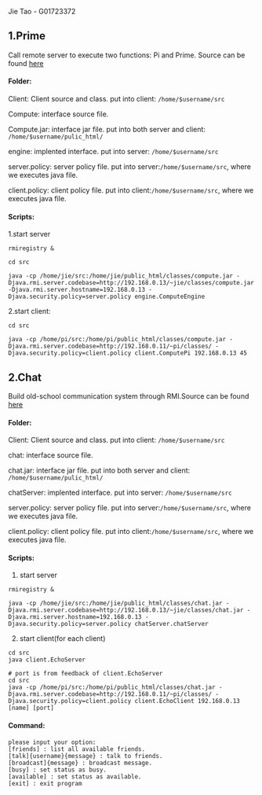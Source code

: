 Jie Tao - G01723372

## 1.Prime

Call remote server to execute two functions: Pi and Prime. Source can be found [here](https://github.com/neoaksa/DBS/tree/master/2.%20RMI/2.1%20Prime/src)

#### Folder:

Client: Client source and class. put into client: `/home/$username/src`

Compute: interface source file.

Compute.jar: interface jar file. put into both server and client: `/home/$username/pulic_html/`

engine: implented interface. put into server: `/home/$username/src`

server.policy: server policy file. put into server:`/home/$username/src`, where we executes java file.

client.policy: client policy file. put into client:`/home/$username/src`, where we executes java file.

#### Scripts:

1.start server

```batch
rmiregistry &

cd src

java -cp /home/jie/src:/home/jie/public_html/classes/compute.jar -Djava.rmi.server.codebase=http://192.168.0.13/~jie/classes/compute.jar -Djava.rmi.server.hostname=192.168.0.13 -Djava.security.policy=server.policy engine.ComputeEngine
```

2.start client:

```batch
cd src

java -cp /home/pi/src:/home/pi/public_html/classes/compute.jar -Djava.rmi.server.codebase=http://192.168.0.11/~pi/classes/ -Djava.security.policy=client.policy client.ComputePi 192.168.0.13 45
```

## 2.Chat

Build old-school communication system through RMI.Source can be found [here](https://github.com/neoaksa/DBS/tree/master/2.%20RMI/2.2%20Chat/src)

#### Folder:

Client: Client source and class. put into client: `/home/$username/src`

chat: interface source file.

chat.jar: interface jar file. put into both server and client: `/home/$username/pulic_html/`

chatServer: implented interface. put into server: `/home/$username/src`

server.policy: server policy file. put into server:`/home/$username/src`, where we executes java file.

client.policy: client policy file. put into client:`/home/$username/src`, where we executes java file.

#### Scripts:

1. start server

```batch
rmiregistry &

java -cp /home/jie/src:/home/jie/public_html/classes/chat.jar -Djava.rmi.server.codebase=http://192.168.0.13/~jie/classes/chat.jar -Djava.rmi.server.hostname=192.168.0.13 -Djava.security.policy=server.policy chatServer.chatServer
```

2. start client(for each client)

```batch
cd src
java client.EchoServer

# port is from feedback of client.EchoServer
cd src
java -cp /home/pi/src:/home/pi/public_html/classes/chat.jar -Djava.rmi.server.codebase=http://192.168.0.11/~pi/classes/ -Djava.security.policy=client.policy client.EchoClient 192.168.0.13 [name] [port]
```

#### Command:

```batch
please input your option:
[friends] : list all available friends.
[talk]{username}{message} : talk to friends.
[broadcast]{message} : broadcast message.
[busy] : set status as busy.
[available] : set status as available.
[exit] : exit program
```


